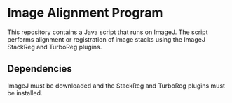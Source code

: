 # Image Alignment Program #

This repository contains a Java script that runs on ImageJ. The script performs alignment or registration of image stacks using the ImageJ StackReg and TurboReg plugins.

## Dependencies ##

ImageJ must be downloaded and the StackReg and TurboReg plugins must be installed.
